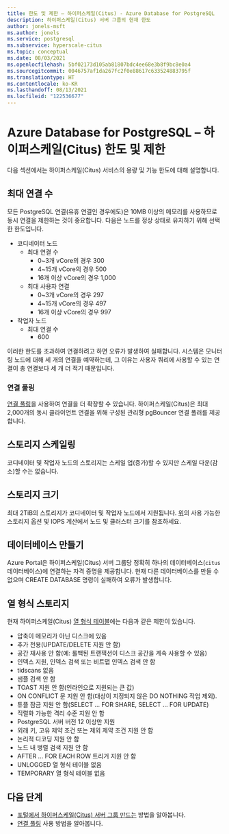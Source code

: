 ```yaml
---
title: 한도 및 제한 – 하이퍼스케일(Citus) - Azure Database for PostgreSQL
description: 하이퍼스케일(Citus) 서버 그룹의 현재 한도
author: jonels-msft
ms.author: jonels
ms.service: postgresql
ms.subservice: hyperscale-citus
ms.topic: conceptual
ms.date: 08/03/2021
ms.openlocfilehash: 5bf02173d105ab81807bdc4ee68e3b8f9bc8e0a4
ms.sourcegitcommit: 0046757af1da267fc2f0e88617c633524883795f
ms.translationtype: HT
ms.contentlocale: ko-KR
ms.lasthandoff: 08/13/2021
ms.locfileid: "122536677"
---
```

# <a name="azure-database-for-postgresql--hyperscale-citus-limits-and-limitations"></a>Azure Database for PostgreSQL – 하이퍼스케일(Citus) 한도 및 제한

다음 섹션에서는 하이퍼스케일(Citus) 서비스의 용량 및 기능 한도에 대해 설명합니다.

## <a name="maximum-connections"></a>최대 연결 수

모든 PostgreSQL 연결(유휴 연결인 경우에도)은 10MB 이상의 메모리를 사용하므로 동시 연결을 제한하는 것이 중요합니다. 다음은 노드를 정상 상태로 유지하기 위해 선택한 한도입니다.

* 코디네이터 노드
   * 최대 연결 수
       * 0~3개 vCore의 경우 300
       * 4~15개 vCore의 경우 500
       * 16개 이상 vCore의 경우 1,000
   * 최대 사용자 연결
       * 0~3개 vCore의 경우 297
       * 4~15개 vCore의 경우 497
       * 16개 이상 vCore의 경우 997
* 작업자 노드
   * 최대 연결 수
       * 600

이러한 한도를 초과하여 연결하려고 하면 오류가 발생하여 실패합니다. 시스템은 모니터링 노드에 대해 세 개의 연결을 예약하는데, 그 이유는 사용자 쿼리에 사용할 수 있는 연결이 총 연결보다 세 개 더 적기 때문입니다.

### <a name="connection-pooling"></a>연결 풀링

[연결 풀링](concepts-hyperscale-connection-pool.md)을 사용하여 연결을 더 확장할 수 있습니다. 하이퍼스케일(Citus)은 최대 2,000개의 동시 클라이언트 연결을 위해 구성된 관리형 pgBouncer 연결 풀러를 제공합니다.

## <a name="storage-scaling"></a>스토리지 스케일링

코디네이터 및 작업자 노드의 스토리지는 스케일 업(증가)할 수 있지만 스케일 다운(감소)할 수는 없습니다.

## <a name="storage-size"></a>스토리지 크기

최대 2TiB의 스토리지가 코디네이터 및 작업자 노드에서 지원됩니다. [위](concepts-hyperscale-configuration-options.md#compute-and-storage)의 사용 가능한 스토리지 옵션 및 IOPS 계산에서 노드 및 클러스터 크기를 참조하세요.

## <a name="database-creation"></a>데이터베이스 만들기

Azure Portal은 하이퍼스케일(Citus) 서버 그룹당 정확히 하나의 데이터베이스(`citus` 데이터베이스)에 연결하는 자격 증명을 제공합니다. 현재 다른 데이터베이스를 만들 수 없으며 CREATE DATABASE 명령이 실패하여 오류가 발생합니다.

## <a name="columnar-storage"></a>열 형식 스토리지

현재 하이퍼스케일(Citus) [열 형식 테이블](concepts-hyperscale-columnar.md)에는 다음과 같은 제한이 있습니다.

* 압축이 메모리가 아닌 디스크에 있음
* 추가 전용(UPDATE/DELETE 지원 안 함)
* 공간 재사용 안 함(예: 롤백된 트랜잭션이 디스크 공간을 계속 사용할 수 있음)
* 인덱스 지원, 인덱스 검색 또는 비트맵 인덱스 검색 안 함
* tidscans 없음
* 샘플 검색 안 함
* TOAST 지원 안 함(인라인으로 지원되는 큰 값)
* ON CONFLICT 문 지원 안 함(대상이 지정되지 않은 DO NOTHING 작업 제외).
* 튜플 잠금 지원 안 함(SELECT ... FOR SHARE, SELECT ... FOR UPDATE)
* 직렬화 가능한 격리 수준 지원 안 함
* PostgreSQL 서버 버전 12 이상만 지원
* 외래 키, 고유 제약 조건 또는 제외 제약 조건 지원 안 함
* 논리적 디코딩 지원 안 함
* 노드 내 병렬 검색 지원 안 함
* AFTER ... FOR EACH ROW 트리거 지원 안 함
* UNLOGGED 열 형식 테이블 없음
* TEMPORARY 열 형식 테이블 없음

## <a name="next-steps"></a>다음 단계

* [포털에서 하이퍼스케일(Citus) 서버 그룹 만드는](quickstart-create-hyperscale-portal.md) 방법을 알아봅니다.
* [연결 풀링](concepts-hyperscale-connection-pool.md) 사용 방법을 알아봅니다.
